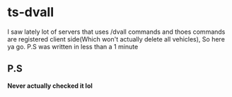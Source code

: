 # ts-dvall
I saw lately lot of servers that uses /dvall commands and thoes commands are registered client side(Which won't actually delete all vehicles), So here ya go.
P.S was written in less than a 1 minute

## P.S
**Never actually checked it lol**

